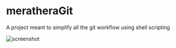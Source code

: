 # meratheraGit

A project meant to simplify all the git workflow using shell scripting


![screenshot](https://github.com/kurianbenoy/meratheraGit/blob/master/Screenshot_from_2018_02_16_00_15_54.png)
